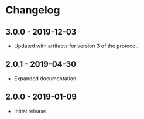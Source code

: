 # Changelog

## 3.0.0 - 2019-12-03

-   Updated with artifacts for version 3 of the protocol.

## 2.0.1 - 2019-04-30

-   Expanded documentation.

## 2.0.0 - 2019-01-09

-   Initial release.
